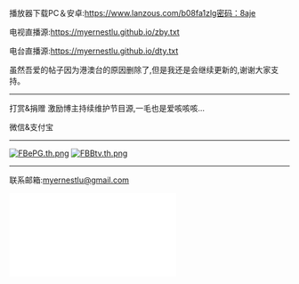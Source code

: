 播放器下载PC＆安卓:https://www.lanzous.com/b08fa1zlg密码：8aje

电视直播源:https://myernestlu.github.io/zby.txt

电台直播源:https://myernestlu.github.io/dty.txt

虽然吾爱的帖子因为港澳台的原因删除了,但是我还是会继续更新的,谢谢大家支持。

------------------------------------------------------------
打赏&捐赠 激励博主持续维护节目源,一毛也是爱咳咳咳...

微信&支付宝

------------------------------------------------------------
<a href="https://img.wenhairu.com/image/FBePG"><img src="https://cdn.img.wenhairu.com/images/2020/04/02/FBePG.th.png" alt="FBePG.th.png" border="0"></a> <a href="https://img.wenhairu.com/image/FBBtv"><img src="https://cdn.img.wenhairu.com/images/2020/04/02/FBBtv.th.png" alt="FBBtv.th.png" border="0"></a>

------------------------------------------------------------
联系邮箱:myernestlu@gmail.com



<iframe src="//player.bilibili.com/player.html?aid=48612456&bvid=BV1Vb411u7Xk&cid=85129819&page=1" scrolling="no" border="0" frameborder="no" framespacing="0" allowfullscreen="true"> </iframe>
